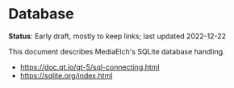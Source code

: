 # Database

__Status__: Early draft, mostly to keep links; last updated 2022-12-22

This document describes MediaElch's SQLite database handling.

 - https://doc.qt.io/qt-5/sql-connecting.html
 - https://sqlite.org/index.html
